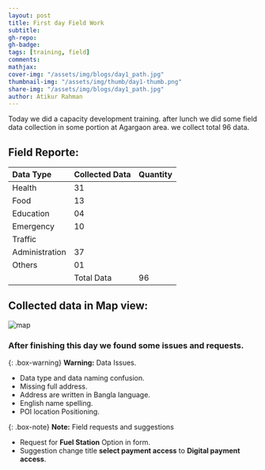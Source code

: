 ```yaml
---
layout: post
title: First day Field Work
subtitle:
gh-repo:
gh-badge:
tags: [training, field]
comments:
mathjax:
cover-img: "/assets/img/blogs/day1_path.jpg"
thumbnail-img: "/assets/img/thumb/day1-thumb.png"
share-img: "/assets/img/blogs/day1_path.jpg"
author: Atikur Rahman
---
```


Today we did a capacity development training. after lunch we did some field data collection in some portion at Agargaon area. we collect total 96 data.




## Field Reporte:

| Data Type | Collected Data | Quantity |
| :-------- |:-------------- | :------- |
| Health    |       31       |          |
| Food      |       13       |          |
| Education |       04       |          |
| Emergency |       10       |          |
| Traffic   |                |          |
| Administration   |    37   |          |
| Others    |           01   |          |
|           |  Total Data    |     96   |







## Collected data in Map view:

![map]("/assets/img/blogs/mapday1.JPG")


### After finishing this day we found some issues and requests.

{: .box-warning}
**Warning:** Data Issues.

* Data type and data naming confusion.
* Missing full address.
* Address are written in Bangla language.
* English name spelling.
* POI location Positioning.


{: .box-note}
**Note:** Field requests and suggestions

* Request for **Fuel Station** Option in form.
* Suggestion change title **select payment access** to **Digital payment access**.

